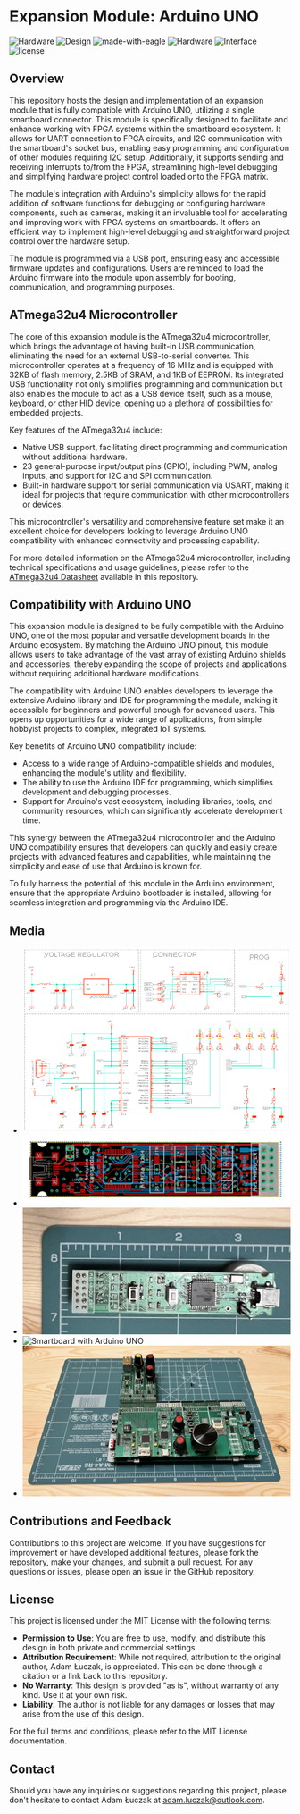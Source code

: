 # Expansion Module: Arduino UNO

![Hardware](https://img.shields.io/badge/Hardware-PCB-red)
![Design](https://img.shields.io/badge/Design-Schematic-blue)
![made-with-eagle](https://img.shields.io/badge/Made%20with-Eagle-blue.svg)
![Hardware](https://img.shields.io/badge/Hardware-Expansion%20Module-blue)
![Interface](https://img.shields.io/badge/Interface-UART-yellow)
![license](https://img.shields.io/badge/license-MIT-green)

## Overview
This repository hosts the design and implementation of an expansion module that is fully compatible with Arduino UNO, utilizing a single smartboard connector. This module is specifically designed to facilitate and enhance working with FPGA systems within the smartboard ecosystem. It allows for UART connection to FPGA circuits, and I2C communication with the smartboard's socket bus, enabling easy programming and configuration of other modules requiring I2C setup. Additionally, it supports sending and receiving interrupts to/from the FPGA, streamlining high-level debugging and simplifying hardware project control loaded onto the FPGA matrix.

The module's integration with Arduino's simplicity allows for the rapid addition of software functions for debugging or configuring hardware components, such as cameras, making it an invaluable tool for accelerating and improving work with FPGA systems on smartboards. It offers an efficient way to implement high-level debugging and straightforward project control over the hardware setup.

The module is programmed via a USB port, ensuring easy and accessible firmware updates and configurations. Users are reminded to load the Arduino firmware into the module upon assembly for booting, communication, and programming purposes.

## ATmega32u4 Microcontroller

The core of this expansion module is the ATmega32u4 microcontroller, which brings the advantage of having built-in USB communication, eliminating the need for an external USB-to-serial converter. This microcontroller operates at a frequency of 16 MHz and is equipped with 32KB of flash memory, 2.5KB of SRAM, and 1KB of EEPROM. Its integrated USB functionality not only simplifies programming and communication but also enables the module to act as a USB device itself, such as a mouse, keyboard, or other HID device, opening up a plethora of possibilities for embedded projects.

Key features of the ATmega32u4 include:
- Native USB support, facilitating direct programming and communication without additional hardware.
- 23 general-purpose input/output pins (GPIO), including PWM, analog inputs, and support for I2C and SPI communication.
- Built-in hardware support for serial communication via USART, making it ideal for projects that require communication with other microcontrollers or devices.

This microcontroller's versatility and comprehensive feature set make it an excellent choice for developers looking to leverage Arduino UNO compatibility with enhanced connectivity and processing capability.

For more detailed information on the ATmega32u4 microcontroller, including technical specifications and usage guidelines, please refer to the [ATmega32u4 Datasheet](ATmega16U4-32U4-DTE.pdf) available in this repository.

## Compatibility with Arduino UNO

This expansion module is designed to be fully compatible with the Arduino UNO, one of the most popular and versatile development boards in the Arduino ecosystem. By matching the Arduino UNO pinout, this module allows users to take advantage of the vast array of existing Arduino shields and accessories, thereby expanding the scope of projects and applications without requiring additional hardware modifications.

The compatibility with Arduino UNO enables developers to leverage the extensive Arduino library and IDE for programming the module, making it accessible for beginners and powerful enough for advanced users. This opens up opportunities for a wide range of applications, from simple hobbyist projects to complex, integrated IoT systems.

Key benefits of Arduino UNO compatibility include:
- Access to a wide range of Arduino-compatible shields and modules, enhancing the module's utility and flexibility.
- The ability to use the Arduino IDE for programming, which simplifies development and debugging processes.
- Support for Arduino's vast ecosystem, including libraries, tools, and community resources, which can significantly accelerate development time.

This synergy between the ATmega32u4 microcontroller and the Arduino UNO compatibility ensures that developers can quickly and easily create projects with advanced features and capabilities, while maintaining the simplicity and ease of use that Arduino is known for.

To fully harness the potential of this module in the Arduino environment, ensure that the appropriate Arduino bootloader is installed, allowing for seamless integration and programming via the Arduino IDE.

## Media
- ![Schematic](media/sch.png)
- ![Board Design](media/brd.png)
- ![Module Size](media/brd_size.png)
- ![Smartboard with Arduino UNO](media/smartboard_with_arduino_uno.png)
- ![Smartboard System Example](media/smart_board_1.png)

## Contributions and Feedback
Contributions to this project are welcome. If you have suggestions for improvement or have developed additional features, please fork the repository, make your changes, and submit a pull request. For any questions or issues, please open an issue in the GitHub repository.

## License
This project is licensed under the MIT License with the following terms:

- **Permission to Use**: You are free to use, modify, and distribute this design in both private and commercial settings.
- **Attribution Requirement**: While not required, attribution to the original author, Adam Łuczak, is appreciated. This can be done through a citation or a link back to this repository.
- **No Warranty**: This design is provided "as is", without warranty of any kind. Use it at your own risk.
- **Liability**: The author is not liable for any damages or losses that may arise from the use of this design.

For the full terms and conditions, please refer to the MIT License documentation.

## Contact
Should you have any inquiries or suggestions regarding this project, please don't hesitate to contact Adam Łuczak at adam.luczak@outlook.com.
